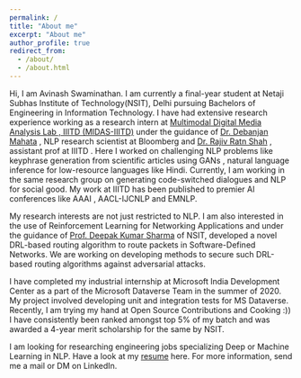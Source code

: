 ```yaml
---
permalink: /
title: "About me"
excerpt: "About me"
author_profile: true
redirect_from: 
  - /about/
  - /about.html
---
```



Hi, I am Avinash Swaminathan. I am currently a final-year student at Netaji Subhas Institute of Technology(NSIT), Delhi pursuing Bachelors of Engineering in Information Technology. I have had extensive research experience working as a research intern at [Multimodal Digital Media Analysis Lab , IIITD (MIDAS-IIITD)](http://midas.iiitd.edu.in/) under the guidance of [Dr. Debanjan Mahata](https://sites.google.com/a/ualr.edu/debanjan-mahata/) , NLP research scientist at Bloomberg and [Dr. Rajiv Ratn Shah](https://www.iiitd.ac.in/rajivratn) , assistant prof at IIITD . Here I worked on challenging NLP problems like keyphrase generation from scientific articles using GANs , natural language inference for low-resource languages like Hindi. Currently, I am working in the same research group on generating code-switched dialogues and NLP for social good. My work at IIITD has been published to premier AI conferences like AAAI , AACL-IJCNLP and EMNLP. 

My research interests are not just restricted to NLP. I am also interested in the use of Reinforcement Learning for Networking Applications and under the guidance of [Prof. Deepak Kumar Sharma](https://scholar.google.com/citations?user=TzTXYGcAAAAJ&hl=en) of NSIT, developed a novel DRL-based routing algorithm to route packets in Software-Defined Networks. We are working on developing methods to secure such DRL-based routing algorithms against adversarial attacks. 

I have completed my industrial internship at Microsoft India Development Center as a part of the Microsoft Dataverse Team in the summer of 2020. My project involved developing unit and integration tests for MS Dataverse. Recently, I am trying my hand at Open Source Contributions and Cooking :))
I have consistently been ranked amongst top 5% of my batch and was awarded a 4-year merit scholarship for the same by NSIT. 

I am looking for researching engineering jobs specializing Deep or Machine Learning in NLP. Have a look at my [resume](https://avinsit123.github.io/files/Avinash_Swaminathan_Research_Resume.pdf) here. For more information, send me a mail or DM on LinkedIn.
